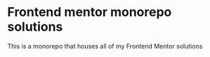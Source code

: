 # Frontend mentor monorepo solutions

This is a monorepo that houses all of my Frontend Mentor solutions
